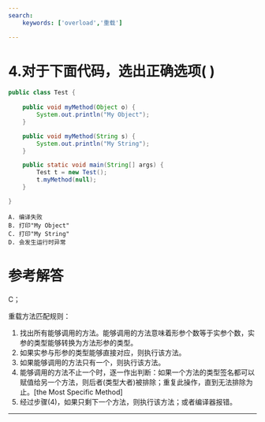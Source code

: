 ```yaml
---
search:
    keywords: ['overload','重载']

---
```



# 4.对于下面代码，选出正确选项( )

```java
public class Test {
	
	public void myMethod(Object o) {
		System.out.println("My Object");
	}

	public void myMethod(String s) {
		System.out.println("My String");
	}

	public static void main(String[] args) {
		Test t = new Test();
		t.myMethod(null);
	}

}
```



```
A. 编译失败
B. 打印"My Object"
C. 打印"My String"
D. 会发生运行时异常
```



# 参考解答
C；

重载方法匹配规则：
1. 找出所有能够调用的方法。能够调用的方法意味着形参个数等于实参个数，实参的类型能够转换为方法形参的类型。
2. 如果实参与形参的类型能够直接对应，则执行该方法。
3. 如果能够调用的方法只有一个，则执行该方法。
4. 能够调用的方法不止一个时，逐一作出判断：如果一个方法的类型签名都可以赋值给另一个方法，则后者(类型大者)被排除；重复此操作，直到无法排除为止。[the Most Specific Method]
5. 经过步骤(4)，如果只剩下一个方法，则执行该方法；或者编译器报错。

---


